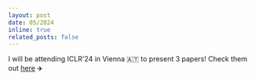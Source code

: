 ```yaml
---
layout: post
date: 05/2024
inline: true
related_posts: false
---
```


I will be attending ICLR'24 in Vienna 🇦🇹 to present 3 papers! Check them out [here](https://fabrahman.github.io/publications/) ✈️